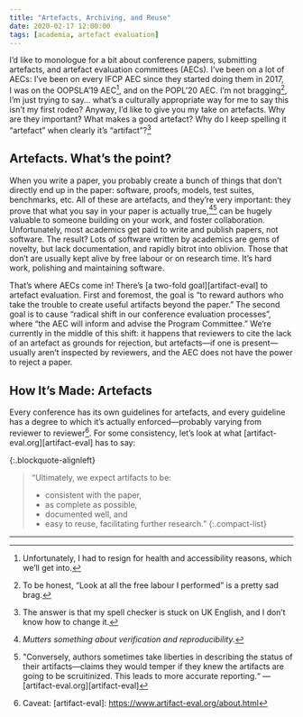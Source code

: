 ```yaml
---
title: "Artefacts, Archiving, and Reuse"
date: 2020-02-17 12:00:00
tags: [academia, artefact evaluation]
---
```


I’d like to monologue for a bit about conference papers, submitting artefacts, and artefact evaluation committees (AECs). I’ve been on a lot of AECs: I’ve been on every IFCP AEC since they started doing them in 2017, I was on the OOPSLA’19 AEC[^OOPSLA], and on the POPL’20 AEC. I’m not bragging[^SADBRAG], I’m just trying to say… what’s a culturally appropriate way for me to say this isn’t my first rodeo?
Anyway, I’d like to give you my take on artefacts. Why are they important? What makes a good artefact? Why do I keep spelling it “artefact” when clearly it’s “artifact”?[^ARTEFACT]

## Artefacts. What’s the point?

When you write a paper, you probably create a bunch of things that don’t directly end up in the paper: software, proofs, models, test suites, benchmarks, etc. All of these are artefacts, and they’re very important: they prove that what you say in your paper is actually true,[^REPRODUCIBILITY][^HONESTY] can be hugely valuable to someone building on your work, and foster collaboration. Unfortunately, most academics get paid to write and publish papers, not software. The result? Lots of software written by academics are gems of novelty, but lack documentation, and rapidly bitrot into oblivion. Those that don’t are usually kept alive by free labour or on research time. It’s hard work, polishing and maintaining software.

That’s where AECs come in! There’s [a two-fold goal][artifact-eval] to artefact evaluation.
First and foremost, the goal is “to reward authors who take the trouble to create useful artifacts beyond the paper.”
The second goal is to cause “radical shift in our conference evaluation processes”, where “the AEC will inform and advise the Program Committee.” We’re currently in the middle of this shift: it happens that reviewers to cite the lack of an artefact as grounds for rejection, but artefacts—if one is present—usually aren’t inspected by reviewers, and the AEC does not have the power to reject a paper.

## How It’s Made: Artefacts

Every conference has its own guidelines for artefacts, and every guideline has a degree to which it’s actually enforced—probably varying from reviewer to reviewer[^VARIANCE]. For some consistency, let’s look at what [artifact-eval.org][artifact-eval] has to say:

{:.blockquote-alignleft}
> “Ultimately, we expect artifacts to be:
> - consistent with the paper,
> - as complete as possible,
> - documented well, and
> - easy to reuse, facilitating further research.”
> {:.compact-list}


---

[^OOPSLA]: Unfortunately, I had to resign for health and accessibility reasons, which we’ll get into.
[^SADBRAG]: To be honest, “Look at all the free labour I performed” is a pretty sad brag.
[^ARTEFACT]: The answer is that my spell checker is stuck on UK English, and I don’t know how to change it.
[^REPRODUCIBILITY]: *Mutters something about verification and reproducibility.*
[^HONESTY]: "Conversely, authors sometimes take liberties in describing the status of their artifacts—claims they would temper if they knew the artifacts are going to be scruitinized. This leads to more accurate reporting.“ —[artifact-eval.org][artifact-eval]
[^VARIANCE]: Caveat: <script type="math/tex">N = 1</script>
[artifact-eval]: https://www.artifact-eval.org/about.html
